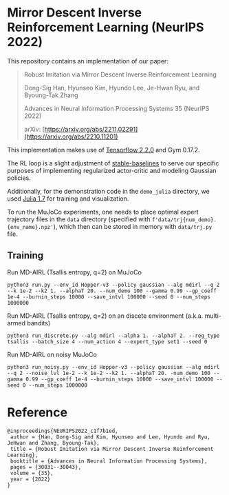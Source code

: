 # Mirror Descent Inverse Reinforcement Learning (NeurIPS 2022)

This repository contains an implementation of our paper:

> Robust Imitation via Mirror Descent Inverse Reinforcement Learning
> 
> Dong-Sig Han, Hyunseo Kim, Hyundo Lee, Je-Hwan Ryu, and Byoung-Tak Zhang
> 
> Advances in Neural Information Processing Systems 35 (NeurIPS 2022)
> 
> arXiv: [https://arxiv.org/abs/2211.02291](https://arxiv.org/abs/2210.11201)


This implementation makes use of [Tensorflow 2.2.0](https://github.com/tensorflow/tensorflow) and Gym 0.17.2.

The RL loop is a slight adjustment of [stable-baselines](https://github.com/hill-a/stable-baselines) to serve our specific purposes of implementing regularized actor-critic and modeling Gaussian policies.

Additionally, for the demonstration code in the `demo_julia` directory, we used [Julia 1.7](https://julialang.org) for training and visualization.

To run the MuJoCo experiments, one needs to place optimal expert trajectory files in the `data` directory (specified with `f'data/trj{num_demo}.{env_name}.npz'`), which then can be stored in memory with `data/trj.py` file.

## Training

Run MD-AIRL (Tsallis entropy, q=2) on MuJoCo
```
python3 run.py --env_id Hopper-v3 --policy gaussian --alg mdirl --q 2 --k 1e-2 --k2 1. --alphaT 20. --num_demo 100 --gamma 0.99 --gp_coeff 1e-4 --burnin_steps 10000 --save_intvl 100000 --seed 0 --num_steps 1000000
```

Run MD-AIRL (Tsallis entropy, q=2) on an discete environment (a.k.a. multi-armed bandits)
```
python3 run_discrete.py --alg mdirl --alpha 1. --alphaT 2. --reg_type tsallis --batch_size 4 --num_action 4 --expert_type set1 --seed 0
```

Run MD-AIRL on noisy MuJoCo
```
python3 run_noisy.py --env_id Hopper-v3 --policy gaussian --alg mdirl --q 2 --noise_lvl 1e-2 --k 1e-2 --k2 1. --alphaT 20. -num_demo 100 --gamma 0.99 --gp_coeff 1e-4 --burnin_steps 10000 --save_intvl 100000 --seed 0 --num_steps 1000000
```

# Reference

~~~
@inproceedings{NEURIPS2022_c1f7b1ed,
 author = {Han, Dong-Sig and Kim, Hyunseo and Lee, Hyundo and Ryu, JeHwan and Zhang, Byoung-Tak},
 title = {Robust Imitation via Mirror Descent Inverse Reinforcement Learning},
 booktitle = {Advances in Neural Information Processing Systems},
 pages = {30031--30043},
 volume = {35},
 year = {2022}
}
~~~
